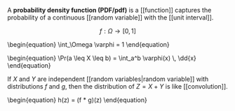 A **probability density function (PDF/pdf)** is a [[function]] captures the probability of a continuous [[random variable]] with the [[unit interval]].

$$
f : \Omega \to [0, 1]
$$

\begin{equation}
\int_\Omega \varphi = 1
\end{equation}

\begin{equation}
\Pr(a \leq X \leq b) = \int_a^b \varphi(x) \\, \dd{x}
\end{equation}

If $X$ and $Y$ are independent [[random variables|random variable]] with distributions $f$ and $g$, then the distribution of $Z=X+Y$ is like [[convolution]].

\begin{equation}
h(z) = (f * g)(z)
\end{equation}